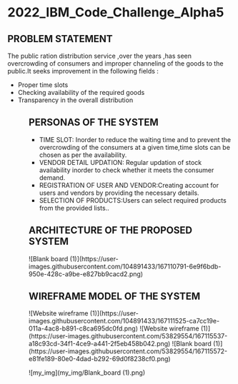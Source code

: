 # 2022_IBM_Code_Challenge_Alpha5
<h2>PROBLEM STATEMENT</h2>
The public ration distribution service ,over the years ,has seen overcrowding of consumers and improper channeling of the goods to the public.It seeks improvement in the following fields :
<ul>

<li>Proper time slots

<li>Checking availability of the required goods

<li>Transparency in the overall distribution 
 <ul>

<h2>PERSONAS OF THE SYSTEM</h2>
<ul>
 
<li>TIME SLOT: Inorder to reduce the waiting time and to prevent the overcrowding of the consumers at a given time,time slots can be chosen as per the availability.</li>
<li>VENDOR DETAIL UPDATION: Regular updation of stock availability inorder to check whether it meets the consumer demand.</li>
 <li>REGISTRATION OF USER AND VENDOR:Creating  account for users and vendors by providing the necessary details.</li>
  <li>SELECTION OF PRODUCTS:Users can select required products from the provided lists..</li>
  </ul>
<h2>ARCHITECTURE OF THE PROPOSED SYSTEM</h2>  
   ![Blank board (1)](https://user-images.githubusercontent.com/104891433/167110791-6e9f6bdb-950e-428c-a9be-e827bb9cacd2.png)
 <h2>WIREFRAME MODEL OF THE SYSTEM</h2>
  ![Website wireframe (1)](https://user-images.githubusercontent.com/104891433/167111525-ca7cc19e-011a-4ac8-b891-c8ca695dc0fd.png)
![Website wireframe (1)](https://user-images.githubusercontent.com/53829554/167115537-a18c93cd-34f1-4ce9-a441-2f5eb458b042.png)
![Blank board (1)](https://user-images.githubusercontent.com/53829554/167115572-e81fe189-80e0-4dad-b292-69d0f8238cf0.png)


![my_img](my_img/Blank_board (1).png)
